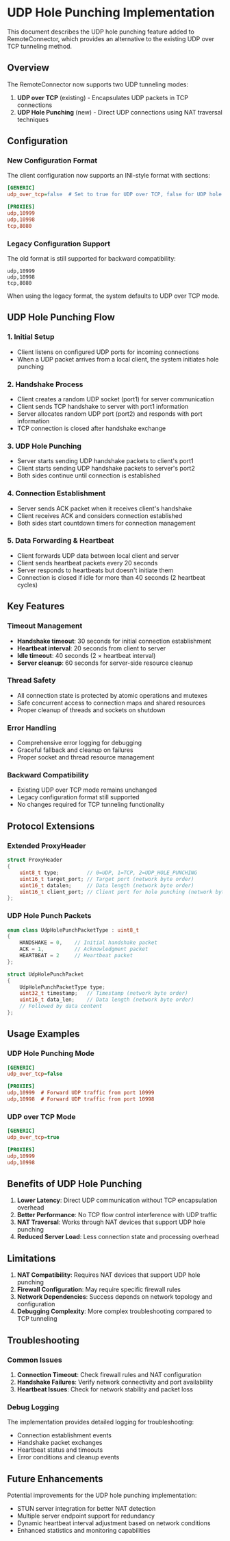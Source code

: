 # UDP Hole Punching Implementation

This document describes the UDP hole punching feature added to RemoteConnector, which provides an alternative to the existing UDP over TCP tunneling method.

## Overview

The RemoteConnector now supports two UDP tunneling modes:
1. **UDP over TCP** (existing) - Encapsulates UDP packets in TCP connections
2. **UDP Hole Punching** (new) - Direct UDP connections using NAT traversal techniques

## Configuration

### New Configuration Format

The client configuration now supports an INI-style format with sections:

```ini
[GENERIC]
udp_over_tcp=false  # Set to true for UDP over TCP, false for UDP hole punching

[PROXIES]
udp,10999
udp,10998
tcp,8080
```

### Legacy Configuration Support

The old format is still supported for backward compatibility:

```
udp,10999
udp,10998
tcp,8080
```

When using the legacy format, the system defaults to UDP over TCP mode.

## UDP Hole Punching Flow

### 1. Initial Setup
- Client listens on configured UDP ports for incoming connections
- When a UDP packet arrives from a local client, the system initiates hole punching

### 2. Handshake Process
- Client creates a random UDP socket (port1) for server communication
- Client sends TCP handshake to server with port1 information
- Server allocates random UDP port (port2) and responds with port information
- TCP connection is closed after handshake exchange

### 3. UDP Hole Punching
- Server starts sending UDP handshake packets to client's port1
- Client starts sending UDP handshake packets to server's port2
- Both sides continue until connection is established

### 4. Connection Establishment
- Server sends ACK packet when it receives client's handshake
- Client receives ACK and considers connection established
- Both sides start countdown timers for connection management

### 5. Data Forwarding & Heartbeat
- Client forwards UDP data between local client and server
- Client sends heartbeat packets every 20 seconds
- Server responds to heartbeats but doesn't initiate them
- Connection is closed if idle for more than 40 seconds (2 heartbeat cycles)

## Key Features

### Timeout Management
- **Handshake timeout**: 30 seconds for initial connection establishment
- **Heartbeat interval**: 20 seconds from client to server
- **Idle timeout**: 40 seconds (2 × heartbeat interval)
- **Server cleanup**: 60 seconds for server-side resource cleanup

### Thread Safety
- All connection state is protected by atomic operations and mutexes
- Safe concurrent access to connection maps and shared resources
- Proper cleanup of threads and sockets on shutdown

### Error Handling
- Comprehensive error logging for debugging
- Graceful fallback and cleanup on failures
- Proper socket and thread resource management

### Backward Compatibility
- Existing UDP over TCP mode remains unchanged
- Legacy configuration format still supported
- No changes required for TCP tunneling functionality

## Protocol Extensions

### Extended ProxyHeader
```cpp
struct ProxyHeader
{
    uint8_t type;         // 0=UDP, 1=TCP, 2=UDP_HOLE_PUNCHING
    uint16_t target_port; // Target port (network byte order)
    uint16_t datalen;     // Data length (network byte order)
    uint16_t client_port; // Client port for hole punching (network byte order)
};
```

### UDP Hole Punch Packets
```cpp
enum class UdpHolePunchPacketType : uint8_t
{
    HANDSHAKE = 0,    // Initial handshake packet
    ACK = 1,          // Acknowledgment packet
    HEARTBEAT = 2     // Heartbeat packet
};

struct UdpHolePunchPacket
{
    UdpHolePunchPacketType type;
    uint32_t timestamp;   // Timestamp (network byte order)
    uint16_t data_len;    // Data length (network byte order)
    // Followed by data content
};
```

## Usage Examples

### UDP Hole Punching Mode
```ini
[GENERIC]
udp_over_tcp=false

[PROXIES]
udp,10999  # Forward UDP traffic from port 10999
udp,10998  # Forward UDP traffic from port 10998
```

### UDP over TCP Mode
```ini
[GENERIC]
udp_over_tcp=true

[PROXIES]
udp,10999
udp,10998
```

## Benefits of UDP Hole Punching

1. **Lower Latency**: Direct UDP communication without TCP encapsulation overhead
2. **Better Performance**: No TCP flow control interference with UDP traffic
3. **NAT Traversal**: Works through NAT devices that support UDP hole punching
4. **Reduced Server Load**: Less connection state and processing overhead

## Limitations

1. **NAT Compatibility**: Requires NAT devices that support UDP hole punching
2. **Firewall Configuration**: May require specific firewall rules
3. **Network Dependencies**: Success depends on network topology and configuration
4. **Debugging Complexity**: More complex troubleshooting compared to TCP tunneling

## Troubleshooting

### Common Issues

1. **Connection Timeout**: Check firewall rules and NAT configuration
2. **Handshake Failures**: Verify network connectivity and port availability
3. **Heartbeat Issues**: Check for network stability and packet loss

### Debug Logging

The implementation provides detailed logging for troubleshooting:
- Connection establishment events
- Handshake packet exchanges
- Heartbeat status and timeouts
- Error conditions and cleanup events

## Future Enhancements

Potential improvements for the UDP hole punching implementation:
- STUN server integration for better NAT detection
- Multiple server endpoint support for redundancy
- Dynamic heartbeat interval adjustment based on network conditions
- Enhanced statistics and monitoring capabilities